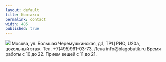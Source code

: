 ```yaml
---
layout: default
title: Контакты
permalink: contact
width: 485
published: true
---
```


<img src="{{site.root_dir}}/img/map.jpg" />
Москва, ул. Большая Черемушкинская, д.1, ТРЦ РИО, U20a, цокольный этаж 
Тел. +7(495)961-03-73, Лена
info@blagobutik.ru
Время работы с 10 до 22. Прием вещей с 11 до 21.